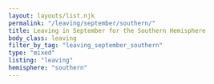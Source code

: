 ```yaml
---
layout: layouts/list.njk
permalink: "/leaving/september/southern/"
title: Leaving in September for the Southern Hemisphere
body_class: leaving
filter_by_tag: "leaving_september_southern"
type: "mixed"
listing: "leaving"
hemisphere: "southern"
---
```

